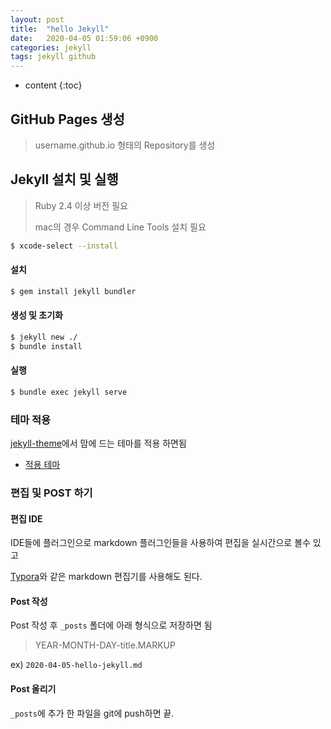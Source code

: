 ```yaml
---
layout: post
title:  "hello Jekyll"
date:   2020-04-05 01:59:06 +0900
categories: jekyll
tags: jekyll github
---
```

* content
{:toc}

## GitHub Pages 생성

> username.github.io 형태의 Repository를 생성



## Jekyll 설치 및 실행

> Ruby 2.4 이상 버전 필요
>
> mac의 경우 Command Line Tools 설치 필요

```bash
$ xcode-select --install
```

#### 설치

```bash
$ gem install jekyll bundler
```

#### 생성 및 초기화

```bash
$ jekyll new ./
$ bundle install
```

#### 실행

```bash
$ bundle exec jekyll serve
```



###  테마 적용

[jekyll-theme](https://github.com/topics/jekyll-theme)에서 맘에 드는 테마를 적용 하면됨

* [적용 테마](https://github.com/Gaohaoyang/gaohaoyang.github.io/tree/theme)



### 편집 및 POST 하기

#### 편집 IDE

IDE들에 플러그인으로 markdown 플러그인들을 사용하여 편집을 실시간으로 볼수 있고

[Typora](https://typora.io/)와 같은 markdown 편집기를 사용해도 된다.

#### Post 작성

Post  작성 후 `_posts` 폴더에 아래 형식으로 저장하면 됨

> YEAR-MONTH-DAY-title.MARKUP

ex) `2020-04-05-hello-jekyll.md`

#### Post 올리기

 `_posts`에 추가 한 파일을 git에 push하면 끝.